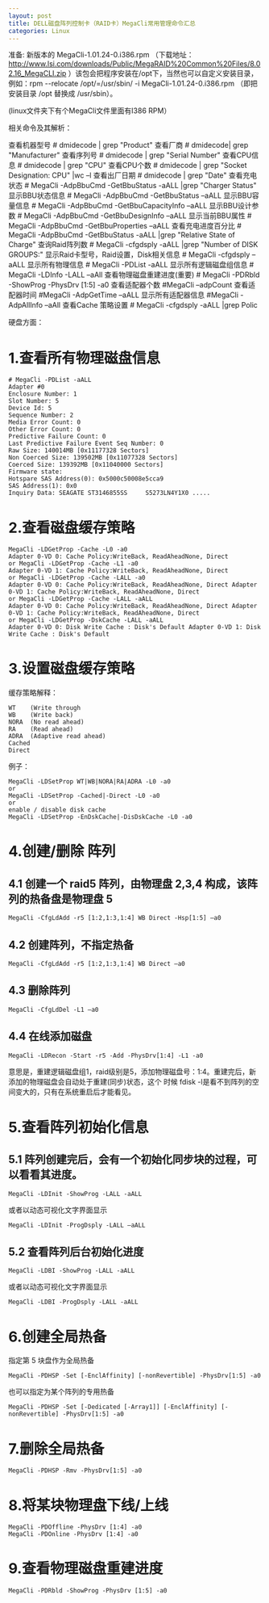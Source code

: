 ```yaml
---
layout: post
title: DELL磁盘阵列控制卡（RAID卡）MegaCli常用管理命令汇总
categories: Linux
---
```



准备:
新版本的 MegaCli-1.01.24-0.i386.rpm （下载地址：http://www.lsi.com/downloads/Public/MegaRAID%20Common%20Files/8.02.16_MegaCLI.zip ）该包会把程序安装在/opt下，当然也可以自定义安装目录，例如：rpm --relocate /opt/=/usr/sbin/ -i MegaCli-1.01.24-0.i386.rpm （即把安装目录 /opt 替换成 /usr/sbin）。

<!--more-->

(linux文件夹下有个MegaCli文件里面有I386 RPM）

相关命令及其解析：

查看机器型号    # dmidecode | grep "Product" 
查看厂商    # dmidecode| grep  "Manufacturer" 
查看序列号    # dmidecode | grep  "Serial Number" 
查看CPU信息    # dmidecode | grep  "CPU" 
查看CPU个数    # dmidecode | grep  "Socket Designation: CPU" |wc –l 
查看出厂日期    # dmidecode | grep "Date" 
查看充电状态    # MegaCli -AdpBbuCmd -GetBbuStatus -aALL |grep "Charger Status" 
显示BBU状态信息    # MegaCli -AdpBbuCmd -GetBbuStatus –aALL 
显示BBU容量信息    # MegaCli -AdpBbuCmd -GetBbuCapacityInfo –aALL 
显示BBU设计参数    # MegaCli -AdpBbuCmd -GetBbuDesignInfo –aALL 
显示当前BBU属性    # MegaCli -AdpBbuCmd -GetBbuProperties –aALL 
查看充电进度百分比    # MegaCli -AdpBbuCmd -GetBbuStatus -aALL |grep "Relative State of Charge" 
查询Raid阵列数    # MegaCli -cfgdsply -aALL |grep "Number of DISK GROUPS:" 
显示Raid卡型号，Raid设置，Disk相关信息      # MegaCli -cfgdsply –aALL 
显示所有物理信息    # MegaCli -PDList -aALL 
显示所有逻辑磁盘组信息    # MegaCli -LDInfo -LALL –aAll 
查看物理磁盘重建进度(重要)    # MegaCli -PDRbld -ShowProg -PhysDrv [1:5] -a0 
查看适配器个数    #MegaCli –adpCount 
查看适配器时间    #MegaCli -AdpGetTime –aALL 
显示所有适配器信息    #MegaCli -AdpAllInfo –aAll 
查看Cache 策略设置    # MegaCli -cfgdsply -aALL |grep Polic

硬盘方面：

# 1.查看所有物理磁盘信息

	# MegaCli -PDList -aALL
	Adapter #0
	Enclosure Number: 1 
	Slot Number: 5 
	Device Id: 5 
	Sequence Number: 2 
	Media Error Count: 0 
	Other Error Count: 0 
	Predictive Failure Count: 0 
	Last Predictive Failure Event Seq Number: 0 
	Raw Size: 140014MB [0x11177328 Sectors] 
	Non Coerced Size: 139502MB [0x11077328 Sectors] 
	Coerced Size: 139392MB [0x11040000 Sectors] 
	Firmware state: 
	Hotspare SAS Address(0): 0x5000c50008e5cca9 
	SAS Address(1): 0x0 
	Inquiry Data: SEAGATE ST3146855SS     S5273LN4Y1X0 .....

# 2.查看磁盘缓存策略

	MegaCli -LDGetProp -Cache -L0 -a0
	Adapter 0-VD 0: Cache Policy:WriteBack, ReadAheadNone, Direct 
	or MegaCli -LDGetProp -Cache -L1 -a0
	Adapter 0-VD 1: Cache Policy:WriteBack, ReadAheadNone, Direct 
	or MegaCli -LDGetProp -Cache -LALL -a0
	Adapter 0-VD 0: Cache Policy:WriteBack, ReadAheadNone, Direct Adapter 0-VD 1: Cache Policy:WriteBack, ReadAheadNone, Direct 
	or MegaCli -LDGetProp -Cache -LALL -aALL
	Adapter 0-VD 0: Cache Policy:WriteBack, ReadAheadNone, Direct Adapter 0-VD 1: Cache Policy:WriteBack, ReadAheadNone, Direct 
	or MegaCli -LDGetProp -DskCache -LALL -aALL
	Adapter 0-VD 0: Disk Write Cache : Disk's Default Adapter 0-VD 1: Disk Write Cache : Disk's Default

# 3.设置磁盘缓存策略
缓存策略解释：

	WT    (Write through 
	WB    (Write back) 
	NORA  (No read ahead) 
	RA    (Read ahead) 
	ADRA  (Adaptive read ahead) 
	Cached 
	Direct

例子：

	MegaCli -LDSetProp WT|WB|NORA|RA|ADRA -L0 -a0 
	or 
	MegaCli -LDSetProp -Cached|-Direct -L0 -a0 
	or 
	enable / disable disk cache 
	MegaCli -LDSetProp -EnDskCache|-DisDskCache -L0 -a0

# 4.创建/删除 阵列
## 4.1 创建一个 raid5 阵列，由物理盘 2,3,4 构成，该阵列的热备盘是物理盘 5

	MegaCli -CfgLdAdd -r5 [1:2,1:3,1:4] WB Direct -Hsp[1:5] –a0

## 4.2 创建阵列，不指定热备

	MegaCli -CfgLdAdd -r5 [1:2,1:3,1:4] WB Direct –a0

## 4.3 删除阵列

	MegaCli -CfgLdDel -L1 –a0

## 4.4 在线添加磁盘

	MegaCli -LDRecon -Start -r5 -Add -PhysDrv[1:4] -L1 -a0

意思是，重建逻辑磁盘组1，raid级别是5，添加物理磁盘号：1:4。重建完后，新添加的物理磁盘会自动处于重建(同步)状态，这个 时候 fdisk -l是看不到阵列的空间变大的，只有在系统重启后才能看见。

# 5.查看阵列初始化信息
## 5.1 阵列创建完后，会有一个初始化同步块的过程，可以看看其进度。

	MegaCli -LDInit -ShowProg -LALL -aALL

或者以动态可视化文字界面显示

	MegaCli -LDInit -ProgDsply -LALL –aALL

## 5.2 查看阵列后台初始化进度

	MegaCli -LDBI -ShowProg -LALL -aALL

或者以动态可视化文字界面显示

	MegaCli -LDBI -ProgDsply -LALL -aALL

# 6.创建全局热备
指定第 5 块盘作为全局热备

	MegaCli -PDHSP -Set [-EnclAffinity] [-nonRevertible] -PhysDrv[1:5] -a0

也可以指定为某个阵列的专用热备

	MegaCli -PDHSP -Set [-Dedicated [-Array1]] [-EnclAffinity] [-nonRevertible] -PhysDrv[1:5] -a0

# 7.删除全局热备

	MegaCli -PDHSP -Rmv -PhysDrv[1:5] -a0

# 8.将某块物理盘下线/上线

	MegaCli -PDOffline -PhysDrv [1:4] -a0 
	MegaCli -PDOnline -PhysDrv [1:4] -a0

# 9.查看物理磁盘重建进度

	MegaCli -PDRbld -ShowProg -PhysDrv [1:5] -a0

